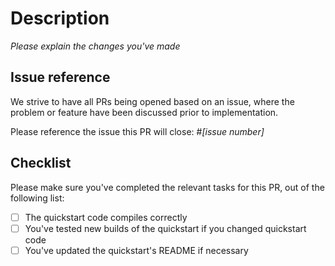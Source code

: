 # Description

_Please explain the changes you've made_

## Issue reference

We strive to have all PRs being opened based on an issue, where the problem or feature have been discussed prior to implementation.

Please reference the issue this PR will close: #_[issue number]_

## Checklist

Please make sure you've completed the relevant tasks for this PR, out of the following list:

* [ ] The quickstart code compiles correctly
* [ ] You've tested new builds of the quickstart if you changed quickstart code
* [ ] You've updated the quickstart's README if necessary
